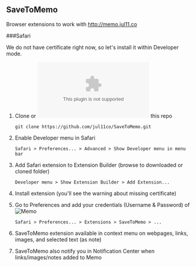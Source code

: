 ## SaveToMemo
Browser extensions to work with http://memo.jul11.co

###Safari

We do not have certificate right now, so let's install it within Developer mode.

1. Clone or ![download](https://github.com/jul11co/SaveToMemo/archive/master.zip) this repo

	`
	git clone https://github.com/jul11co/SaveToMemo.git
	`

2. Enable Developer menu in Safari

	`
	Safari > Preferences... > Advanced > Show Developer menu in menu bar
	`

3. Add Safari extension to Extension Builder (browse to downloaded or cloned folder)
 
	`
	Developer menu > Show Extension Builder > Add Extension...
	`

4. Install extension (you'll see the warning about missing certificate)

5. Go to Preferences and add your credentials (Username & Password) of ![Memo](http://memo.jul11.co)

	`
	Safari > Preferences... > Extensions > SaveToMemo > ...
	`
	
6. SaveToMemo extension available in context menu on webpages, links, images, and selected text (as note)

7. SaveToMemo also notify you in Notification Center when links/images/notes added to Memo